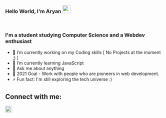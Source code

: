 ### Hello World, I'm Aryan <img src="https://media.giphy.com/media/hvRJCLFzcasrR4ia7z/giphy.gif" width="25px">

<br />





### I'm a student studying Computer Science and a Webdev enthusiast

- 🔭 I’m currently working on my Coding skills [ No Projects at the moment ;) ]
- 🌱 I’m currently learning JavaScript 
- 💬 Ask me about anything
-  🥅 2021 Goal - Work with people who are pioneers in web development. 
- ⚡ Fun fact: I'm still exploring the tech universe :)


  
  
  
## Connect with me:

[<img align="left" alt="codeSTACKr | LinkedIn" width="22px" src="https://cdn.jsdelivr.net/npm/simple-icons@v3/icons/linkedin.svg" />][linkedin]


<br />
  


[linkedin]: https://www.linkedin.com/in/aryans201/

